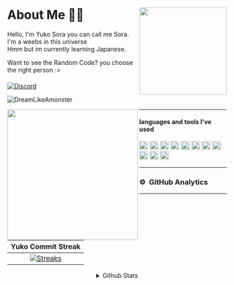 <div>
<img src="https://telegra.ph/file/ebf28c7221fc66c11eea5.jpg" width="200" align="right" />
  <h1> About Me 👋🏻 </h1>
Hello, I'm Yuko Sora you can call me Sora. I'm a weebs in this universe <br>Hmm but im currently learning Japanese.

Want to see the Random Code? you choose the right person :>

####
[![Discord](https://discord.c99.nl/widget/theme-2/918872621892911164.png)](https://discord.com/users/918872621892911164)

<img src="https://komarev.com/ghpvc/?username=DreamLikeAmonster&label=Profile%20views&color=0e75b6&style=flat" alt="DreamLikeAmonster" />
</div>


<div>
<img src="https://telegra.ph/file/a4dc24601836e7657388c.jpg" width="300" align="left" />
<hr>
  
#### languages and tools I've used
<img src="https://upload.wikimedia.org/wikipedia/commons/thumb/9/99/Unofficial_JavaScript_logo_2.svg/512px-Unofficial_JavaScript_logo_2.svg.png" width=20> <img src="https://seeklogo.com/images/T/typescript-logo-B29A3F462D-seeklogo.com.png" width=20>
<a href="https://discord.js.org"><img src="https://discordjs.guide/favicon.png" width="20" alt="discord.js" /></a>
<img height="20" src="https://img.shields.io/badge/-Nodejs-43853d?style=flat-square&logo=Node.js&logoColor=white"/>
<img height="20" src="https://img.shields.io/badge/Ubuntu-orange?style=flat-square&logo=Ubuntu&logoColor=white"/>
<img height="20" src="https://img.shields.io/badge/-HTML5-E34F26?style=flat-square&logo=html5&logoColor=white" />
<img height="20" src="https://img.shields.io/badge/-NPM-CB3837?style=flat-square&logo=npm&logoColor=whitee"/>
<img height="20" src="https://img.shields.io/badge/-MongoDB-13aa52?style=flat-square&logo=mongodb&logoColor=white"/>
<img height="20" src="https://img.shields.io/badge/-React-000000?style=flat-square&logo=react&logoColor=blue"/>
<img height="20" src="https://img.shields.io/badge/-Vercel-ffffff?style=flat-square&logo=vercel&logoColor=black"/>
<img height="20" src="https://img.shields.io/badge/Next.js-000000?style=flat-square&logo=next.js&logoColor=white"/>
<hr>

### ⚙ &nbsp;GitHub Analytics

---

|        Yuko Commit Streak        |
|:--------------------------------:|
|    [![Streaks](https://streak-stats.demolab.com/?user=DreamLikeAmonster&theme=radical)](https://streak-stats.demolab.com/)    |

<details align="center">
  <summary>Github Stats</summary>
  
[![Top Langs](https://github-readme-stats.vercel.app/api/top-langs/?username=DreamLikeAmonster&layout=compact&show_icons=true&theme=radical)](https://github.com/DreamLikeAmonster)
![Koi github stats](https://github-readme-stats.vercel.app/api?username=DreamLikeAmonster&show_icons=true&theme=radical)
</details>
</div>
